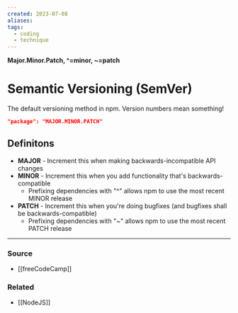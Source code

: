 ```yaml
---
created: 2023-07-08
aliases: 
tags:
  - coding
  - technique
---
```

**Major.Minor.Patch, ^=minor, ~=patch**

# Semantic Versioning (SemVer)

The default versioning method in npm. Version numbers mean something!

```json
"package": "MAJOR.MINOR.PATCH"
```

## Definitons

- **MAJOR** - Increment this when making backwards-incompatible API changes
- **MINOR** - Increment this when you add functionality that's backwards-compatible
    - Prefixing dependencies with "^" allows npm to use the most recent MINOR release
- **PATCH** - Increment this when you're doing bugfixes (and bugfixes shall be backwards-compatible)
    - Prefixing dependencies with "~" allows npm to use the most recent PATCH release

****
### Source
- [[freeCodeCamp]]

### Related
- [[NodeJS]]